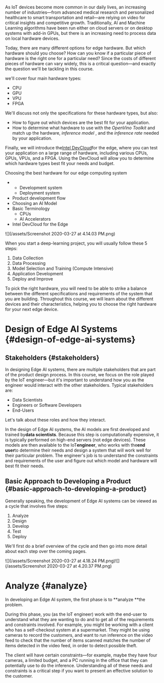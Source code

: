 As IoT devices become more common in our daily lives, an increasing number of industries—from advanced medical research and personalized healthcare to smart transportation and retail—are relying on video for critical insights and competitive growth. Traditionally, AI and Machine Learning algorithms have been run either on cloud servers or on desktop systems with add-in GPUs, but there is an increasing need to process data on local hardware devices.

Today, there are many different options for edge hardware. But which hardware should you choose? How can you know if a particular piece of hardware is the right one for a particular need? Since the costs of different pieces of hardware can vary widely, this is a critical question—and exactly the question we'll be tackling in this course.

we'll cover four main hardware types:

* CPU
* GPU
* VPU
* FPGA

We'll discuss not only the specifications for these hardware types, but also:

* How to figure out which devices are the best fit for your application.
* How to determine what hardware to use with the
  _OpenVino Toolkit_
  and match up the hardware,
  _inference model_
  , and the
  _inference rate_
  needed by your application.

Finally, we will introduce the[Intel DevCloud](https://devcloud.intel.com/edge/)for the edge, where you can test your application on a large range of hardware, including various CPUs, GPUs, VPUs, and a FPGA. Using the DevCloud will allow you to determine which hardware types best fit your needs and budget.

Choosing the best hardware for our edge computing system

* * Development system
  * Deployment system
* Product development flow
* Choosing an AI Model
* Basic Terminology
  * CPUs
  * AI Accelerators
* Intel DevCloud for the Edge

![](/assets/Screenshot 2020-03-27 at 4.14.03 PM.png)

When you start a deep-learning project, you will usually follow these 5 steps:

1. Data Collection
2. Data Processing
3. Model Selection and Training \(Compute Intensive\)
4. Application Development
5. Deploy and Improve

To pick the right hardware, you will need to be able to strike a balance between the different specifications and requirements of the system that you are building. Throughout this course, we will learn about the different devices and their characteristics, helping you to choose the right hardware for your next edge device.

# Design of Edge AI Systems {#design-of-edge-ai-systems}

## Stakeholders {#stakeholders}

In designing Edge AI systems, there are multiple stakeholders that are part of the product design process. In this course, we focus on the role played by the IoT engineer—but it's important to understand how you as the engineer would interact with the other stakeholders. Typical stakeholders are:

* Data Scientists
* Engineers or Software Developers
* End-Users

Let's talk about these roles and how they interact.

In the design of Edge AI systems, the AI models are first developed and trained by**data scientists**. Because this step is computationally expensive, it is typically performed on high-end servers \(not edge devices\). These models are then available to the IoT**engineer**, who works with the**end user**to determine their needs and design a system that will work well for their particular problem. The engineer's job is to understand the constraints and requirements of the user and figure out which model and hardware will best fit their needs.

## Basic Approach to Developing a Product {#basic-approach-to-developing-a-product}

Generally speaking, the development of Edge AI systems can be viewed as a cycle that involves five steps:

1. Analyze
2. Design
3. Develop
4. Test
5. Deploy

We'll first do a brief overview of the cycle and then go into more detail about each step over the coming pages.

![](/assets/Screenshot 2020-03-27 at 4.18.24 PM.png)![](/assets/Screenshot 2020-03-27 at 4.20.37 PM.png)

# Analyze {#analyze}

In developing an Edge AI system, the first phase is to **analyze **the problem.

During this phase, you \(as the IoT engineer\) work with the end-user to understand what they are wanting to do and to get all of the requirements and constraints involved. For example, you might be working with a client who has a self-checkout system at a supermarket. They might be using cameras to record the customers, and want to run inference on the video feed to check that the number of items scanned matches the number of items detected in the video feed, in order to detect possible theft.

The client will have certain constraints—for example, maybe they have four cameras, a limited budget, and a PC running in the office that they can potentially use to do the inference. Understanding all of these needs and constraints is a critical step if you want to present an effective solution to the customer.



